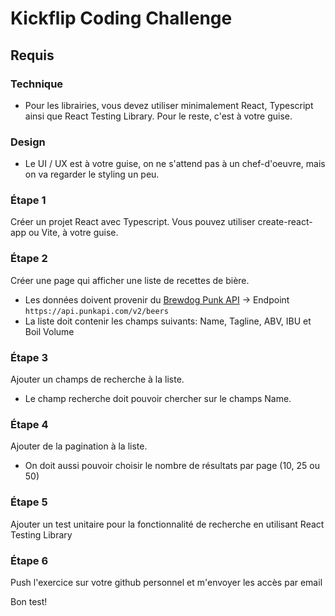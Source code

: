 # Kickflip Coding Challenge

## Requis

### Technique

- Pour les librairies, vous devez utiliser minimalement React, Typescript ainsi que React Testing Library. Pour le reste, c'est à votre guise.

### Design

- Le UI / UX est à votre guise, on ne s'attend pas à un chef-d'oeuvre, mais on va regarder le styling un peu.

### Étape 1

Créer un projet React avec Typescript. Vous pouvez utiliser create-react-app ou Vite, à votre guise.

### Étape 2

Créer une page qui afficher une liste de recettes de bière.

- Les données doivent provenir du [Brewdog Punk API](https://punkapi.com/documentation/v2) -> Endpoint `https://api.punkapi.com/v2/beers`
- La liste doit contenir les champs suivants: Name, Tagline, ABV, IBU et Boil Volume

### Étape 3

Ajouter un champs de recherche à la liste.

- Le champ recherche doit pouvoir chercher sur le champs Name.

### Étape 4

Ajouter de la pagination à la liste.

- On doit aussi pouvoir choisir le nombre de résultats par page (10, 25 ou 50)

### Étape 5

Ajouter un test unitaire pour la fonctionnalité de recherche en utilisant React Testing Library

### Étape 6

Push l'exercice sur votre github personnel et m'envoyer les accès par email

Bon test!
